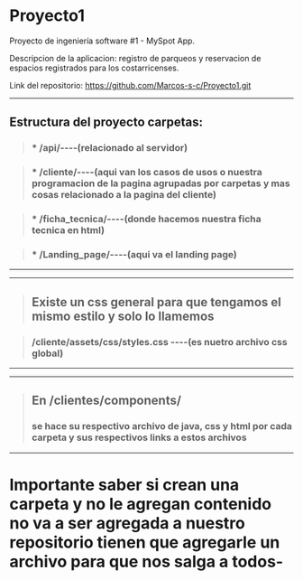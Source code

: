 # Proyecto1

Proyecto de ingeniería software #1 - MySpot App.

Descripcion de la aplicacion: registro de parqueos y reservacion de espacios registrados para los costarricenses.

Link del repositorio: https://github.com/Marcos-s-c/Proyecto1.git

-------------------------------------------------------------------------------------------------------------------------------------
## Estructura del proyecto carpetas:

>### * /api/----(relacionado al servidor)

>### * /cliente/----(aqui van los casos de usos o nuestra programacion de la pagina agrupadas por carpetas y mas cosas relacionado a la pagina del cliente)

>### * /ficha_tecnica/----(donde hacemos nuestra ficha tecnica en html)

>### * /Landing_page/----(aqui va el landing page)
-------------------------------------------------------------------------------------------------------------------------------------

-------------------------------------------------------------------------------------------------------------------------------------
> ## Existe un css general para que tengamos el mismo estilo y solo lo llamemos

> ### /cliente/assets/css/styles.css ----(es nuetro archivo css global)
-------------------------------------------------------------------------------------------------------------------------------------
-------------------------------------------------------------------------------------------------------------------------------------
> ## En /clientes/components/ 
> ### se hace su respectivo archivo de java, css y html por cada carpeta y sus respectivos links a estos archivos
-------------------------------------------------------------------------------------------------------------------------------------


# Importante saber si crean una carpeta y no le agregan contenido no va a ser agregada a nuestro repositorio tienen que agregarle un archivo para que nos salga a todos-
